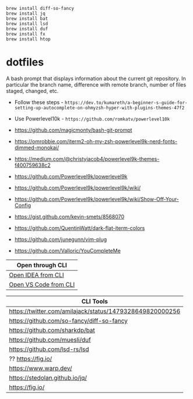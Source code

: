 ```
brew install diff-so-fancy
brew install jq
brew install bat
brew install lsd
brew install duf
brew install fx
brew install htop
```

# dotfiles

A bash prompt that displays information about the current git repository. In particular the branch name, difference with remote branch, number of files staged, changed, etc.

- Follow these steps - `https://dev.to/kumareth/a-beginner-s-guide-for-setting-up-autocomplete-on-ohmyzsh-hyper-with-plugins-themes-47f2`
- Use Powerlevel10k - `https://github.com/romkatv/powerlevel10k`

- https://github.com/magicmonty/bash-git-prompt

- https://omrobbie.com/iterm2-oh-my-zsh-powerlevel9k-nerd-fonts-dimmed-monokai/
- https://medium.com/@christyjacob4/powerlevel9k-themes-f400759638c2
- https://github.com/Powerlevel9k/powerlevel9k
- https://github.com/Powerlevel9k/powerlevel9k/wiki/
- https://github.com/Powerlevel9k/powerlevel9k/wiki/Show-Off-Your-Config

- https://gist.github.com/kevin-smets/8568070
- https://github.com/QuentinWatt/dark-flat-iterm-colors


- https://github.com/junegunn/vim-plug
- https://github.com/Valloric/YouCompleteMe

| Open through CLI |
| ------- |
| [Open IDEA from CLI](https://www.jetbrains.com/help/idea/2024.2/working-with-the-ide-features-from-command-line.html#standalone) |
| [Open VS Code from CLI](https://code.visualstudio.com/docs/setup/mac#_launching-from-the-command-line) |

| CLI Tools |
| ------- |
|https://twitter.com/amilajack/status/1479328649820000256|
|https://github.com/so-fancy/diff-so-fancy|
|https://github.com/sharkdp/bat|
|https://github.com/muesli/duf|
|https://github.com/lsd-rs/lsd|
|?? https://fig.io/|
|https://www.warp.dev/|
|https://stedolan.github.io/jq/|
|https://fig.io/|
